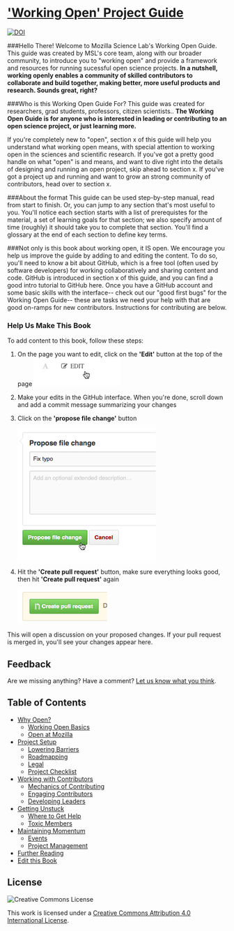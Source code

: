 # ['Working Open' Project Guide](http://mozillascience.github.io/leadership-training/)
[![DOI](https://zenodo.org/badge/19213/mozillascience/leadership-training.svg)](https://zenodo.org/badge/latestdoi/19213/mozillascience/leadership-training)

###Hello There!
Welcome to Mozilla Science Lab's Working Open Guide. This guide was created by MSL's core team, along with our broader community, to introduce you to "working open" and provide a framework and resources for running sucessful open science projects. **In a nutshell, working openly enables a community of skilled contributors to collaborate and build together, making better, more useful products and research. Sounds great, right?**


###Who is this Working Open Guide For?
This guide was created for researchers, grad students, professors, citizen scientists.. **The Working Open Guide is for anyone who is interested in leading or contributing to an open science project, or just learning more.**
 
If you're completely new to "open", section x of this guide will help you understand what working open means, with special attention to working open in the sciences and scientific research. If you've got a pretty good handle on what "open" is and means, and want to dive right into the details of designing and running an open project, skip ahead to section x. If you've got a project up and running and want to grow an strong community of contributors, head over to section x. 

###About the format
This guide can be used step-by-step manual, read from start to finish. Or, you can jump to any section that's most useful to you. You'll notice each section starts with a list of prerequistes for the material, a set of learning goals for that section; we also specify amount of time (roughly) it should take you to complete that section. You'll find a glossary at the end of each section to define key terms. 

###Not only is this book about working open, it IS open.
We encourage you help us improve the guide by adding to and editing the content. To do so, you'll need to know a bit about GitHub, which is a free tool (often used by software developers) for working collaboratively and sharing content and code. GitHub is introduced in section x of this guide, and you can find a good intro tutorial to GitHub here. Once you have a GitHub account and some basic skills with the interface-- check out our "good first bugs" for the Working Open Guide-- these are tasks we need your help with that are good on-ramps for new contributors. Instructions for contributing are below. 

### Help Us Make This Book

To add content to this book, follow these steps:


1. On the page you want to edit, click on the **'Edit'** button at the top of the page
    ![edit](/img/edit.jpg)
2. Make your edits in the GitHub interface. When you're done, scroll down and add a commit message summarizing your changes
3. Click on the **'propose file change'** button

    ![propose](/img/propose.png)
4. Hit the **'Create pull request'** button, make sure everything looks good, then hit **'Create pull request'** again

    ![create](/img/create.png)

This will open a discussion on your proposed changes. If your pull request is merged in, you'll see your changes appear here.

## Feedback

Are we missing anything? Have a comment? [Let us know what you think](https://github.com/mozillascience/leadership-training/issues/new).

## Table of Contents

* [Why Open?](01.1-whyopen.html)
  * [Working Open Basics](01.2-working_open.html)
  * [Open at Mozilla](01.4-openatmozilla.html)
* [Project Setup](http://mozillascience.github.io/leadership-training/02-setup.html)
  * [Lowering Barriers](http://mozillascience.github.io/leadership-training/02.1-newcomers.html)
  * [Roadmapping](http://mozillascience.github.io/leadership-training/02.2-roadmap.html)
  * [Legal](http://mozillascience.github.io/leadership-training/02.3-legal.html)
  * [Project Checklist](http://mozillascience.github.io/leadership-training/02.4-checklist.html)
* [Working with Contributors](http://mozillascience.github.io/leadership-training/03-contributors.html)
  * [Mechanics of Contributing](http://mozillascience.github.io/leadership-training/03.1-mechanics.html)
  * [Engaging Contributors](http://mozillascience.github.io/leadership-training/03.2-engaging.html)
  * [Developing Leaders](http://mozillascience.github.io/leadership-training/03.3-leaders.html)
* [Getting Unstuck](http://mozillascience.github.io/leadership-training/04-getting_unstuck.html)
  * [Where to Get Help](http://mozillascience.github.io/leadership-training/04.1-get_help.html)
  * [Toxic Members](http://mozillascience.github.io/leadership-training/04.2-toxic_members.html)
* [Maintaining Momentum](http://mozillascience.github.io/leadership-training/05-momentum.html)
  * [Events](http://mozillascience.github.io/leadership-training/05.1-events.html)
  * [Project Management](http://mozillascience.github.io/leadership-training/05.2-project_management.html)
* [Further Reading](http://mozillascience.github.io/leadership-training/06-reading.html)
* [Edit this Book](http://mozillascience.github.io/leadership-training/CONTRIBUTING.html)

## License
![Creative Commons License](https://i.creativecommons.org/l/by/4.0/88x31.png)

This work is licensed under a [Creative Commons Attribution 4.0 International License](http://creativecommons.org/licenses/by/4.0/).



